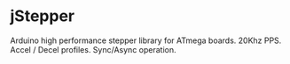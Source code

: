 # jStepper
Arduino high performance stepper library for ATmega boards. 20Khz PPS. Accel / Decel profiles. Sync/Async operation.
